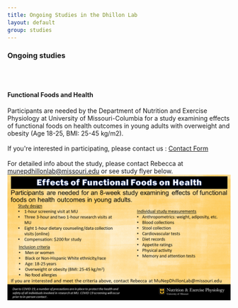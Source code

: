 ```yaml
---
title: Ongoing Studies in the Dhillon Lab
layout: default
group: studies
---
```


### Ongoing studies
<br><br>
#### Functional Foods and Health

Participants are needed by the Department of Nutrition and Exercise Physiology at University of Missouri-Columbia for a study examining effects of functional foods on health outcomes in young adults with overweight and obesity (Age 18-25, BMI: 25-45 kg/m2).<br><br>
If you're interested in participating, please contact us : <a href="https://missouri.qualtrics.com/jfe/form/SV_09bo96Jm0QkrE1L" class=button> Contact Form </a> <br><br>
For detailed info about the study, please contact Rebecca at munepdhillonlab@missouri.edu or see study flyer below.
<img class="img-fluid mx-auto d-block" src="/static/img/PD_Study_Flyer.png" alt="Functional Food Study">


